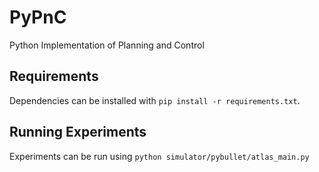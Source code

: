 # PyPnC
Python Implementation of Planning and Control

## Requirements
Dependencies can be installed with `pip install -r requirements.txt`.

## Running Experiments
Experiments can be run using `python simulator/pybullet/atlas_main.py`
